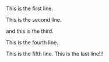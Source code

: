 This is the first line.

This is the second line.

and this is the third.

This is the fourth line.

This is the fifth line.
This is the last line!!!

